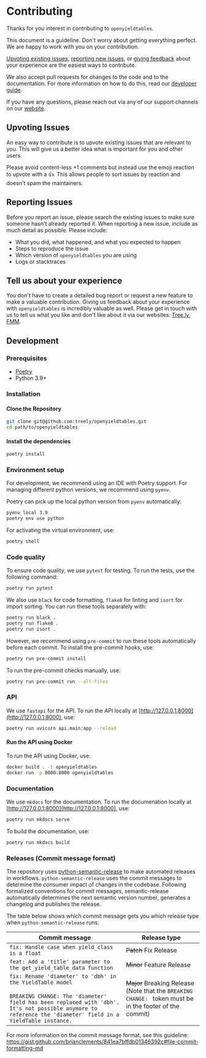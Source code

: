 # Contributing

Thanks for you interest in contributing to `openyieldtables`.

This document is a guideline. Don't worry about getting everything perfect. We
are happy to work with you on your contribution.

[Upvoting existing issues](#upvoting-issues), [reporting new issues](#reporting-issues),
or [giving feedback](#tell-us-about-your-experience) about your experience are
the easiest ways to contribute.

We also accept pull requests for changes to the code and to the documentation.
For more information on how to do this, read our
[developer guide](#development).

If you have any questions, please reach out via any of our support channels on
our [website](https://tree.ly).

## Upvoting Issues

An easy way to contribute is to upvote existing issues that are relevant to
you. This will give us a better idea what is important for you and other users.

Please avoid content-less +1 comments but instead use the emoji reaction to
upvote with a 👍. This allows people to sort issues by reaction and doesn't
spam the maintainers.

## Reporting Issues

Before you report an issue, please search the existing issues to make sure
someone hasn't already reported it. When reporting a new issue, include as much
detail as possible. Please include:

- What you did, what happened, and what you expected to happen
- Steps to reproduce the issue
- Which version of `openyieldtables` you are using
- Logs or stacktraces

## Tell us about your experience

You don't have to create a detailed bug report or request a new feature to make
a valuable contribution. Giving us feedback about your experience with
`openyieldtables` is incredibly valuable as well.
Please get in touch with us to tell us what you like and don't like about it
via our websites: [Tree.ly](https://tree.ly), [FMM](https://www.fmm.at/).

## Development

### Prerequisites

- [Poetry](https://python-poetry.org/docs/#installation)
- Python 3.9+

### Installation

#### Clone the Repository

```bash
git clone git@github.com:treely/openyieldtables.git
cd path/to/openyieldtables
```

#### Install the dependencies

```bash
poetry install
```

### Environment setup

For development, we recommend using an IDE with Poetry support. For managing
different python versions, we recommend using `pyenv`.

Poetry can pick up the local python version from `pyenv` automatically:

```bash
pyenv local 3.9
poetry env use python
```

For activating the virtual environment, use:

```bash
poetry shell
```

### Code quality

To ensure code quality, we use `pytest` for testing. To run the tests, use the
following command:

```bash
poetry run pytest
```

We also use `black` for code formatting, `flake8` for linting and `isort` for
import sorting. You can run these tools separately with:

```bash
poetry run black .
poetry run flake8 .
poetry run isort .
```

However, we recommend using `pre-commit` to run these tools automatically
before each commit. To install the pre-commit hooks, use:

```bash
poetry run pre-commit install
```

To run the pre-commit checks manually, use:

```bash
poetry run pre-commit run --all-files
```

### API

We use `fastapi` for the API. To run the API locally at
[http://127.0.0.1:8000](http://127.0.0.1:8000), use:

```bash
poetry run uvicorn api.main:app --reload
```

#### Run the API using Docker

To run the API using Docker, use:

```bash
docker build . -t openyieldtables
docker run -p 8000:8000 openyieldtables
```

### Documentation

We use `mkdocs` for the documentation. To run the documenation locally at
[http://127.0.0.1:8000](http://127.0.0.1:8000), use:

```bash
poetry run mkdocs serve
```

To build the documentation, use:

```bash
poetry run mkdocs build
```

### Releases (Commit message format)

The repository uses [python-semantic-release](https://python-semantic-release.readthedocs.io/en/latest/)
to make automated releases in workflows. `python-semantic-release` uses the
commit messages to determine the consumer impact of changes in the codebase.
Following formalized conventions for commit messages, semantic-release
automatically determines the next semantic version number, generates a
changelog and publishes the release.

The table below shows which commit message gets you which release type when
`python-semantic-release` runs:

| Commit message                                                                                                                                                                                                                    | Release type                                                                                                    |
| --------------------------------------------------------------------------------------------------------------------------------------------------------------------------------------------------------------------------------- | --------------------------------------------------------------------------------------------------------------- |
| `fix: Handle case when yield_class is a float`                                                                                                                                                                                    | ~~Patch~~ Fix Release                                                                                           |
| `feat: Add a 'title' parameter to the get_yield_table_data function`                                                                                                                                                              | ~~Minor~~ Feature Release                                                                                       |
| `fix: Rename 'diameter' to 'dbh' in the YieldTable model`<br><br>`BREAKING CHANGE: The 'diameter' field has been replaced with 'dbh'.`<br>`It's not possible anymore to reference the 'diameter' field in a YieldTable instance.` | ~~Major~~ Breaking Release <br /> (Note that the `BREAKING CHANGE: ` token must be in the footer of the commit) |

For more information on the commit message format, see this guideline: https://gist.github.com/brianclements/841ea7bffdb01346392c#file-commit-formatting-md
